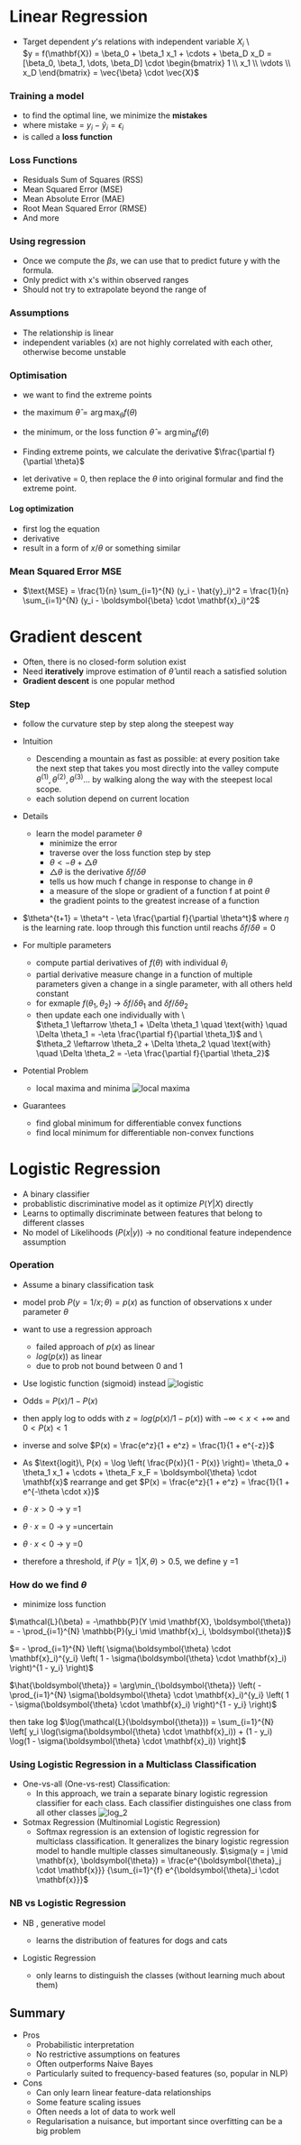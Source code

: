 # Linear Regression
- Target dependent $y$'s relations with independent variable $X_i$ \\\
$y = f(\mathbf{X}) = \beta_0 + \beta_1 x_1 + \cdots + \beta_D x_D 
= [\beta_0, \beta_1, \dots, \beta_D] 
\cdot 
\begin{bmatrix}
1 \\
x_1 \\
\vdots \\
x_D
\end{bmatrix}
= \vec{\beta} \cdot \vec{X}$


### Training a model
- to find the optimal line, we minimize the **mistakes**
- where mistake = $y_i - \hat{y}_i =\epsilon_i$
- is called a **loss function**

### Loss Functions
- Residuals Sum of Squares (RSS)
- Mean Squared Error (MSE)
- Mean Absolute Error (MAE)
- Root Mean Squared Error (RMSE)
- And more



### Using regression
- Once we compute the $\beta s$, we can use that to predict future y with the formula.
- Only predict with x's within observed ranges
- Should not try to extrapolate beyond the range of

### Assumptions
- The relationship is linear
- independent variables (x) are not highly correlated with each other, otherwise become unstable

### Optimisation
- we want to find the extreme points
- the maximum $\hat{\theta} = \arg\max_{\theta} f(\theta)$
- the minimum, or the loss function $\hat{\theta} = \arg\min_{\theta} f(\theta)$

- Finding extreme points, we calculate the derivative $\frac{\partial f}{\partial \theta}$
- let derivative = 0, then replace the $\theta$ into original formular and find the extreme point.

#### Log optimization
- first log the equation
- derivative
- result in a form of $x/\theta$ or something similar



### Mean Squared Error MSE
- $\text{MSE} = \frac{1}{n} \sum_{i=1}^{N} (y_i - \hat{y}_i)^2 
= \frac{1}{n} \sum_{i=1}^{N} (y_i - \boldsymbol{\beta} \cdot \mathbf{x}_i)^2$


# Gradient descent
- Often, there is no closed-form solution exist
- Need **iteratively** improve estimation of $\hat{\theta}$ until reach a satisfied solution
- **Gradient descent** is one popular method

### Step
- follow the curvature step by step along the steepest way
- Intuition
    - Descending a mountain as fast as possible: at every position take the next step that takes you most directly into the valley
    compute $\theta^{(1)},\theta^{(2)},\theta^{(3)}...$ by walking along the way with the steepest local scope.
    - each solution depend on current location
- Details
    - learn the model parameter $\theta$
        - minimize the error
        - traverse over the loss function step by step
        - $\theta <- \theta + \triangle\theta$
        - $\triangle\theta$ is the derivative $\delta f/\delta\theta$
        - tells us how much f change in response to change in $\theta$
        - a measure of the slope or gradient of a function f at point $\theta$
        - the gradient points to the greatest increase of a function
- $\theta^{t+1} = \theta^t - \eta \frac{\partial f}{\partial \theta^t}$ where $\eta$ is the learning rate. loop through this function until reachs $\delta f/\delta\theta = 0$

- For multiple parameters 
    - compute partial derivatives of $f(\theta)$ with individual $\theta_i$
    - partial derivative measure change in a function of multiple parameters given a change in a single parameter, with all others held constant
    - for exmaple $f(\theta_1,\theta_2)$ -> $\delta f/\delta\theta_1$ and $\delta f/\delta\theta_2$
    - then update each one individually with \\\
    $\theta_1 \leftarrow \theta_1 + \Delta \theta_1 
    \quad \text{with} \quad \Delta \theta_1 = -\eta \frac{\partial f}{\partial \theta_1}$ and \\\
    $\theta_2 \leftarrow \theta_2 + \Delta \theta_2 
    \quad \text{with} \quad \Delta \theta_2 = -\eta \frac{\partial f}{\partial \theta_2}$

- Potential Problem
    - local maxima and minima
    ![local maxima](assets/local_maxima.png)
- Guarantees
    - find global minimum for differentiable convex functions
    - find local minimum for differentiable non-convex functions

# Logistic Regression
- A binary classifier
- probablistic discriminative model as it optimize $P(Y|X)$ directly
- Learns to optimally discriminate between features that belong to different classes 
- No model of Likelihoods $(P(x|y ))$ → no conditional feature independence assumption

### Operation
- Assume a binary classification task
- model prob $P(y=1/x;\theta) =p(x)$ as function of observations x under parameter $\theta$
- want to use a regression approach
    - failed approach of $p(x)$ as linear
    - $log(p(x))$ as linear
    - due to prob not bound between 0 and 1
- Use logistic function (sigmoid) instead
![logistic](assets/logsitic.png)

- Odds = $P(x)/1-P(x)$
- then apply log to odds with $z = log(p(x)/1-p(x))$ with $-\infty < x < +\infty$ and $0 < P(x) < 1$
- inverse and solve $P(x) = \frac{e^z}{1 + e^z} = \frac{1}{1 + e^{-z}}$
- As $\text{logit}\, P(x) = \log \left( \frac{P(x)}{1 - P(x)} \right)= \theta_0 + \theta_1 x_1 + \cdots + \theta_F x_F 
= \boldsymbol{\theta} \cdot \mathbf{x}$ 
rearrange and get 
$P(x) = \frac{e^z}{1 + e^z} = \frac{1}{1 + e^{-\theta \cdot x}}$
- $\theta \cdot x > 0$ -> y =1
- $\theta \cdot x = 0$ -> y =uncertain
- $\theta \cdot x < 0$ -> y =0

- therefore a threshold, if $P(y=1|X,\theta) > 0.5$, we define y =1

### How do we find $\theta$
- minimize loss function

$\mathcal{L}(\beta) = -\mathbb{P}(Y \mid \mathbf{X}, \boldsymbol{\theta}) 
= - \prod_{i=1}^{N} \mathbb{P}(y_i \mid \mathbf{x}_i, \boldsymbol{\theta})$ 

$= - \prod_{i=1}^{N} \left( \sigma(\boldsymbol{\theta} \cdot \mathbf{x}_i)^{y_i} 
\left( 1 - \sigma(\boldsymbol{\theta} \cdot \mathbf{x}_i) \right)^{1 - y_i} \right)$

$\hat{\boldsymbol{\theta}} = \arg\min_{\boldsymbol{\theta}} 
\left( - \prod_{i=1}^{N} \sigma(\boldsymbol{\theta} \cdot \mathbf{x}_i)^{y_i}
\left( 1 - \sigma(\boldsymbol{\theta} \cdot \mathbf{x}_i) \right)^{1 - y_i} \right)$
 
then take log
$\log(\mathcal{L}(\boldsymbol{\theta})) = 
\sum_{i=1}^{N} \left[
y_i \log(\sigma(\boldsymbol{\theta} \cdot \mathbf{x}_i)) +
(1 - y_i) \log(1 - \sigma(\boldsymbol{\theta} \cdot \mathbf{x}_i))
\right]$

### Using Logistic Regression in a Multiclass Classification
- One-vs-all (One-vs-rest) Classification:
    - In this approach, we train a separate binary logistic regression
    classifier for each class. Each classifier distinguishes one class from all other classes
![log_2](assets/logistic_2.png)
- Sotmax Regression (Multinomial Logistic Regression)
    - Softmax regression is an extension of logistic regression for
    multiclass classification. It generalizes the binary logistic
    regression model to handle multiple classes simultaneously.
    $\sigma(y = j \mid \mathbf{x}, \boldsymbol{\theta}) = 
\frac{e^{\boldsymbol{\theta}_j \cdot \mathbf{x}}}
{\sum_{i=1}^{f} e^{\boldsymbol{\theta}_i \cdot \mathbf{x}}}$

### NB vs Logistic Regression
- NB , generative model
    - learns the distribution of
    features for dogs and cats

- Logistic Regression
    - only learns to distinguish the
classes (without learning much
about them)

## Summary
- Pros
    - Probabilistic interpretation
    - No restrictive assumptions on features
    - Often outperforms Naive Bayes
    - Particularly suited to frequency-based features (so, popular in NLP)
- Cons
    - Can only learn linear feature-data relationships
    - Some feature scaling issues
    - Often needs a lot of data to work well
    - Regularisation a nuisance, but important since overfitting can be a big problem
